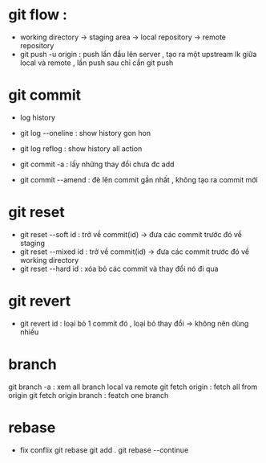 # git flow :
- working directory -> staging area -> local repository -> remote repository
- git push -u origin <branch name> : push lần đầu lên server , tạo ra một upstream lk giữa local và remote , lần push sau chỉ cần git push

# git commit
- log history
* git log --oneline : show history gon hon
* git log reflog : show history all action

* git commit -a : lấy những thay đổi chưa đc add
* git commit --amend : đè lên commit gần nhất , không tạo ra commit mới

# git reset
- git reset --soft id : trở về commit(id) -> đưa các commit trước đó về staging
- git reset --mixed id : trở về commit(id) -> đưa các commit trước đó về working directory
- git reset --hard id : xóa bỏ các commit và thay đổi nó đi qua

# git revert
- git revert id : loại bỏ 1 commit đó , loại bỏ thay đổi -> không nên dùng nhiều
 
 # branch
 git branch -a : xem all branch local va remote
 git fetch origin : fetch all from origin
 git fetch origin branch : featch one branch
  
# rebase 
- fix conflix
git rebase <branch>
git add .
git rebase --continue
 
